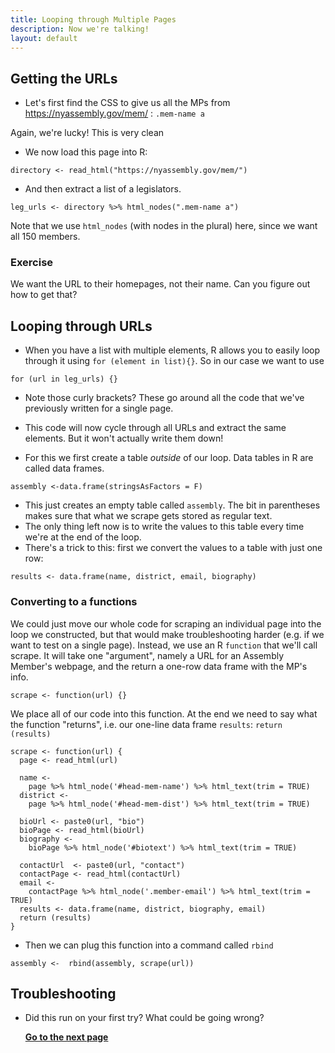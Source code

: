 ```yaml
---
title: Looping through Multiple Pages
description: Now we're talking!
layout: default
---
```

## Getting the URLs
* Let's first find the CSS to give us all the MPs from  https://nyassembly.gov/mem/ : `.mem-name a`

Again, we're lucky! This is very clean

* We now load this page into R:
```
directory <- read_html("https://nyassembly.gov/mem/")
```
* And then extract a list of a legislators.
```
leg_urls <- directory %>% html_nodes(".mem-name a")
```
Note that we use `html_nodes` (with nodes in the plural) here, since we want all 150 members.

### Exercise
We want the URL to their homepages, not their name. Can you figure out how to get that?


## Looping through URLs
* When you have a list with multiple elements, R allows you to easily loop through it using `for (element in list){}`. So in our case we want to use
```
for (url in leg_urls) {}
```
* Note those curly brackets? These go around all the code that we've previously written for a single page.
* This code will now cycle through all URLs and extract the same elements. But it won't actually write them down!

* For this we first create a table *outside* of our loop. Data tables in R are called data frames.
```
assembly <-data.frame(stringsAsFactors = F)
```
* This just creates an empty table called `assembly`. The bit in parentheses makes sure that what we scrape gets stored as regular text.
* The only thing left now is to write the values to this table every time we're at the end of the loop.
* There's a trick to this: first we convert the values to a table with just one row:
```
results <- data.frame(name, district, email, biography)
```

### Converting to a functions
We could just move our whole code for scraping an individual page into the loop we constructed, but that would make troubleshooting harder (e.g. if we want to test on a single page). Instead, we use an R `function` that we'll call scrape. It will take one "argument", namely a URL for an Assembly Member's webpage, and the return a one-row data frame with the MP's info.

```
scrape <- function(url) {}
```
We place all of our code into this function. At the end we need to say what the function "returns", i.e. our one-line data frame `results`: `return (results)`

```
scrape <- function(url) {
  page <- read_html(url)

  name <-
    page %>% html_node('#head-mem-name') %>% html_text(trim = TRUE)
  district <-
    page %>% html_node('#head-mem-dist') %>% html_text(trim = TRUE)

  bioUrl <- paste0(url, "bio")
  bioPage <- read_html(bioUrl)
  biography <-
    bioPage %>% html_node('#biotext') %>% html_text(trim = TRUE)

  contactUrl  <- paste0(url, "contact")
  contactPage <- read_html(contactUrl)
  email <-
    contactPage %>% html_node('.member-email') %>% html_text(trim = TRUE)
  results <- data.frame(name, district, biography, email)
  return (results)
}
```



* Then we can plug this function into a command called `rbind`
```
assembly <-  rbind(assembly, scrape(url))
```

## Troubleshooting

* Did this run on your first try? What could be going wrong?

  **[Go to the next page](cleaning-data)**
